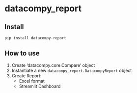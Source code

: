 datacompy_report
================

<!-- WARNING: THIS FILE WAS AUTOGENERATED! DO NOT EDIT! -->

## Install

``` sh
pip install datacompy-report
```

## How to use

1.  Create ‘datacompy.core.Compare’ object
2.  Instantiate a new `datacompy_report.DatacompyReport` object
3.  Create Report:
    - Excel format
    - Streamlit Dashboard
